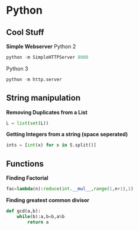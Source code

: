 # Python

## Cool Stuff

**Simple Webserver**
Python 2

```python
python -m SimpleHTTPServer 8008
```

Python 3

```python
python -m http.server
```

## String manipulation

**Removing Duplicates from a List**

```python
L = list(set(L))
```

**Getting Integers from a string (space seperated)**

```python
ints = [int(x) for x in S.split()]
```

## Functions

**Finding Factorial**

```python
fac=lambda(n):reduce(int.__mul__,range(1,n+1),1)
```

**Finding greatest common divisor**

```python
def gcd(a,b):
    while(b):a,b=b,a%b
        return a
```
